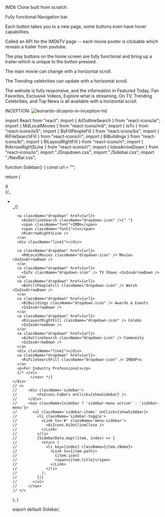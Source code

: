 IMDb Clone built from scratch.

Fully functional Navigation bar.

Each button takes you to a new page, some buttons even have hover capabilities.

Called an API for the IMDbTV page -- each movie poster is clickable which reveals a trailer from youtube.

The play buttons on the home screen are fully functional and bring up a trailer which is unique to the button pressed.

The main movie can change with a horizontal scroll.

The Trending celebrities can update with a horizontal scroll.

The website is fully responsive, and the information in Featured Today, Fan Favorites, Exclusive Videos, Explore what is streaming, On TV, Trending Celebrities, and Top News is all available with a horizontal scroll.

INCEPTION:
<img
                className="inception-img"
                src="https://i.postimg.cc/F1ySM8Pd/leonardo-dicaprio-in-inception-hd.jpg"
                border="0"
                alt="leonardo-dicaprio-in-inception-hd"
              />

import React from "react";
import { AiOutlineSearch } from "react-icons/ai";
import { MdLocalMovies } from "react-icons/md";
import { IoTv } from "react-icons/io5";
import { BsFillPeopleFill } from "react-icons/bs";
import { RiFileSearchFill } from "react-icons/ri";
import { BiBuildings } from "react-icons/bi";
import { RiLayoutRightFill } from "react-icons/ri";
import { RiArrowRightSLine } from "react-icons/ri";
import { IoIosArrowDown } from "react-icons/io";
import "./Dropdown.css";
import "./Sidebar.css";
import "./NavBar.css";

function Sidebar() {
const url = "";

return (
<div className="navbar">
<div className="dropdown">X</div>
{/_ <nav className={sidebar ? 'nav-menu-active' : 'nav-menu'}>
<ul className='nav-menu-items' onClick={showSidebar}>
<li className='navbar-toggle'></li> _/}

      <a className="dropdown" href={url}>
        <AiOutlineSearch className="dropdown-icon" />{" "}
        <span className="font">IMDb</span>
        <span className="font1">tv</span>
        <RiArrowRightSLine />
      </a>
      <div className="line1"></div>

      <a className="dropdown" href={url}>
        <MdLocalMovies className="dropdown-icon" /> Movies <IoIosArrowDown />
      </a>
      <a className="dropdown" href={url}>
        <IoTv className="dropdown-icon" /> TV Shows <IoIosArrowDown />
      </a>
      <a className="dropdown" href={url}>
        <BsFillPeopleFill className="dropdown-icon" /> Watch <IoIosArrowDown />
      </a>
      <a className="dropdown" href={url}>
        <BiBuildings className="dropdown-icon" /> Awards & Events
        <IoIosArrowDown />
      </a>
      <a className="dropdown" href={url}>
        <RiLayoutRightFill className="dropdown-icon" /> Celebs
        <IoIosArrowDown />
      </a>
      <a className="dropdown" href={url}>
        <AiOutlineSearch className="dropdown-icon" /> Community
        <IoIosArrowDown />
      </a>
      <div className="line1"></div>
      <a className="dropdown" href={url}>
        <RiFileSearchFill className="dropdown-icon" /> IMDbPro
      </a>
      <p>For Industry Professionals</p>
      {/* </ul>
            </nav> */}
    </div>
    // <>
    //     <div className='sidebar'>
    //         <FaIcons.FaBars onClick={showSidebar} />
    //     </div>
    //     <nav className={sidebar ? 'sidebar-menu active' : 'sidebar-menu'}>
    //       <ul className='sidebar-items' onClick={showSidebar}>
    //         <li className='sidebar-toggle'>
    //           <Link to='#' className='menu-sidebar'>
    //             <AiIcons.AiOutlineClose />
    //           </Link>
    //         </li>
    //         {SidebarData.map((item, index) => {
    //           return (
    //             <li key={index} className={item.cName}>
    //               <Link to={item.path}>
    //                 {item.icon}
    //                 <span>{item.title}</span>
    //               </Link>
    //             </li>
    //           );
    //         })}
    //       </ul>
    //     </nav>
    // </>

);
}

export default Sidebar;
